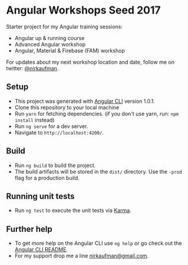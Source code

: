 # Angular Workshops Seed 2017
Starter project for my Angular training sessions:
- Angular up & running course
- Advanced Angular workshop
- Angular, Material & Firebase (FAM) workshop

For updates about my next workshop location and date, 
follow me on twitter: [@nirkaufman](https://twitter.com/nirkaufman).
 
## Setup
- This project was generated with [Angular CLI](https://github.com/angular/angular-cli) version 1.0.1.
- Clone this repository to your local machine
- Run `yarn` for fetching dependencies. (if you don't use yarn, run: `npm install` instead)
- Run `ng serve` for a dev server. 
- Navigate to `http://localhost:4200/`. 

## Build
- Run `ng build` to build the project. 
- The build artifacts will be stored in the `dist/` directory. Use the `-prod` flag for a production build.

## Running unit tests
- Run `ng test` to execute the unit tests via [Karma](https://karma-runner.github.io).

## Further help
- To get more help on the Angular CLI use `ng help` or go check out the [Angular CLI README](https://github.com/angular/angular-cli/blob/master/README.md).
- For my support drop me a line [nirkaufman@gmail.com](nirkaufman@gmail.com).

